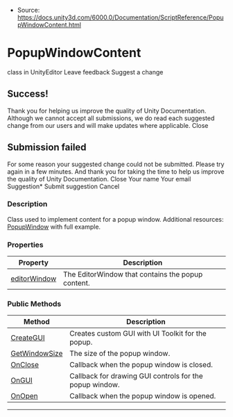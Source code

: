 * Source: https://docs.unity3d.com/6000.0/Documentation/ScriptReference/PopupWindowContent.html

# PopupWindowContent
class in UnityEditor
Leave feedback
Suggest a change
## Success!
Thank you for helping us improve the quality of Unity Documentation. Although we cannot accept all submissions, we do read each suggested change from our users and will make updates where applicable.
Close
## Submission failed
For some reason your suggested change could not be submitted. Please <a>try again</a> in a few minutes. And thank you for taking the time to help us improve the quality of Unity Documentation.
Close
Your name Your email Suggestion* Submit suggestion
Cancel
### Description
Class used to implement content for a popup window.
Additional resources: [PopupWindow](https://docs.unity3d.com/6000.0/Documentation/ScriptReference/PopupWindow.html) with full example.
### Properties
Property | Description  
---|---  
[editorWindow](https://docs.unity3d.com/6000.0/Documentation/ScriptReference/PopupWindowContent-editorWindow.html) | The EditorWindow that contains the popup content.  
### Public Methods
Method | Description  
---|---  
[CreateGUI](https://docs.unity3d.com/6000.0/Documentation/ScriptReference/PopupWindowContent.CreateGUI.html) | Creates custom GUI with UI Toolkit for the popup.  
[GetWindowSize](https://docs.unity3d.com/6000.0/Documentation/ScriptReference/PopupWindowContent.GetWindowSize.html) | The size of the popup window.  
[OnClose](https://docs.unity3d.com/6000.0/Documentation/ScriptReference/PopupWindowContent.OnClose.html) | Callback when the popup window is closed.  
[OnGUI](https://docs.unity3d.com/6000.0/Documentation/ScriptReference/PopupWindowContent.OnGUI.html) | Callback for drawing GUI controls for the popup window.  
[OnOpen](https://docs.unity3d.com/6000.0/Documentation/ScriptReference/PopupWindowContent.OnOpen.html) | Callback when the popup window is opened.  
* * *
